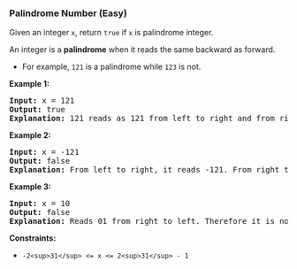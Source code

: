 ### Palindrome Number (Easy)


Given an integer `x`, return `true` if `x` is palindrome integer.

An integer is a **palindrome** when it reads the same backward as forward.

* For example, `121` is a palindrome while `123` is not.

**Example 1:**

<pre><strong>Input:</strong> x = 121
<strong>Output:</strong> true
<strong>Explanation:</strong> 121 reads as 121 from left to right and from right to left.
</pre>

**Example 2:**

<pre><strong>Input:</strong> x = -121
<strong>Output:</strong> false
<strong>Explanation:</strong> From left to right, it reads -121. From right to left, it becomes 121-. Therefore it is not a palindrome.
</pre>

**Example 3:**

<pre><strong>Input:</strong> x = 10
<strong>Output:</strong> false
<strong>Explanation:</strong> Reads 01 from right to left. Therefore it is not a palindrome.
</pre>

**Constraints:**

* `-2<sup>31</sup> <= x <= 2<sup>31</sup> - 1`
